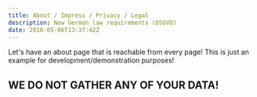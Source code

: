 ```yaml
---
title: About / Impress / Privacy / Legal
description: New German law requirements (DSGVO)
date: 2018-05-06T13:37:42Z
---
```


Let's have an about page that is reachable from every page!
This is just an example for development/demonstration purposes!

## WE DO NOT GATHER ANY OF YOUR DATA!


